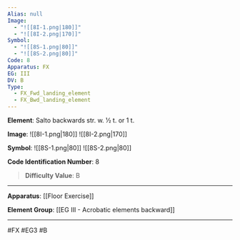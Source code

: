 ```yaml
---
Alias: null
Image:
  - "![[8I-1.png|180]]"
  - "![[8I-2.png|170]]"
Symbol:
  - "![[8S-1.png|80]]"
  - "![[8S-2.png|80]]"
Code: 8
Apparatus: FX
EG: III
DV: B
Type:
  - FX_Fwd_landing_element
  - FX_Bwd_landing_element
---
```

**Element**: Salto backwards str. w. 1⁄2 t. or 1 t.

**Image**:
![[8I-1.png|180]]
![[8I-2.png|170]]

**Symbol**:
![[8S-1.png|80]]
![[8S-2.png|80]]

**Code Identification Number**: 8

>**Difficulty Value**: B

___
**Apparatus**: [[Floor Exercise]]

**Element Group**: [[EG III - Acrobatic elements backward]]
___
#FX #EG3 #B
